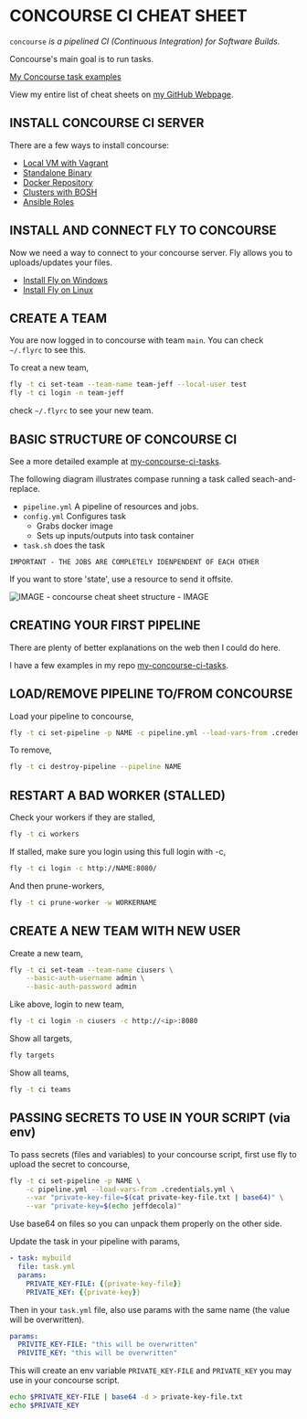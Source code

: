# CONCOURSE CI CHEAT SHEET

`concourse` _is a pipelined CI (Continuous Integration) for
Software Builds._

Concourse's main goal is to run tasks.

[My Concourse task examples](https://jeffdecola.github.io/my-concourse-ci-tasks/)

View my entire list of cheat sheets on
[my GitHub Webpage](https://jeffdecola.github.io/my-cheat-sheets/).

## INSTALL CONCOURSE CI SERVER

There are a few ways to install concourse:

* [Local VM with Vagrant](https://github.com/JeffDeCola/my-cheat-sheets/tree/master/operations-tools/continuous-integration-continuous-deployment/concourse-ci-cheat-sheet/install-concourse-ci-on-virtualbox-using-vagrant)
* [Standalone Binary](https://github.com/JeffDeCola/my-cheat-sheets/blob/master/operations-tools/continuous-integration-continuous-deployment/concourse-ci-cheat-sheet/install-concourse-binary-google-compute-engine.md)
* [Docker Repository](https://github.com/JeffDeCola/my-cheat-sheets/blob/master/operations-tools/continuous-integration-continuous-deployment/concourse-ci-cheat-sheet/install-concourse-using-docker-compose/README.md)
* [Clusters with BOSH](https://github.com/JeffDeCola/my-cheat-sheets/blob/master/operations-tools/continuous-integration-continuous-deployment/concourse-ci-cheat-sheet/install-concourse-using-BOSH.md)
* [Ansible Roles](https://github.com/JeffDeCola/my-cheat-sheets/blob/master/operations-tools/continuous-integration-continuous-deployment/concourse-ci-cheat-sheet/install-concourse-using-ansible-google-compute-engine.md)

## INSTALL AND CONNECT FLY TO CONCOURSE

Now we need a way to connect to your concourse server.
Fly allows you to uploads/updates your files.

* [Install Fly on Windows](https://github.com/JeffDeCola/my-cheat-sheets/blob/master/operations-tools/continuous-integration-continuous-deployment/concourse-ci-cheat-sheet/install-fly-on-windows.md)
* [Install Fly on Linux](https://github.com/JeffDeCola/my-cheat-sheets/blob/master/operations-tools/continuous-integration-continuous-deployment/concourse-ci-cheat-sheet/install-fly-on-linux.md)

## CREATE A TEAM

You are now logged in to concourse with team `main`.
You can check `~/.flyrc` to see this.

To creat a new team,

```bash
fly -t ci set-team --team-name team-jeff --local-user test
fly -t ci login -n team-jeff
```

check `~/.flyrc` to see your new team.

## BASIC STRUCTURE OF CONCOURSE CI

See a more detailed example at
[my-concourse-ci-tasks](https://jeffdecola.github.io/my-concourse-ci-tasks/).

The following diagram illustrates compase running a task called seach-and-replace.

* `pipeline.yml` A pipeline of resources and jobs.
* `config.yml` Configures task
  * Grabs docker image
  * Sets up inputs/outputs into task container
* `task.sh` does the task

`IMPORTANT - THE JOBS ARE COMPLETELY IDENPENDENT OF EACH OTHER`

If you want to store 'state', use a resource to send it offsite.

![IMAGE - concourse cheat sheet structure - IMAGE](../../../docs/pics/Concourse-structure.jpg)

## CREATING YOUR FIRST PIPELINE

There are plenty of better explanations on the web then I could do here.

I have a few examples in my repo
[my-concourse-ci-tasks](https://github.com/JeffDeCola/my-concourse-ci-tasks).

## LOAD/REMOVE PIPELINE TO/FROM CONCOURSE

Load your pipeline to concourse,

```bash
fly -t ci set-pipeline -p NAME -c pipeline.yml --load-vars-from .credentials.yml
```

To remove,

```bash
fly -t ci destroy-pipeline --pipeline NAME
```

## RESTART A BAD WORKER (STALLED)

Check your workers if they are stalled,

```bash
fly -t ci workers
```

If stalled, make sure you login using this full login with -c,

```bash
fly -t ci login -c http://NAME:8080/
```

And then prune-workers,

```bash
fly -t ci prune-worker -w WORKERNAME
```

## CREATE A NEW TEAM WITH NEW USER

Create a new team,

```bash
fly -t ci set-team --team-name ciusers \
    --basic-auth-username admin \
    --basic-auth-password admin
```

Like above, login to new team,

```bash
fly -t ci login -n ciusers -c http://<ip>:8080
```

Show all targets,

```bash
fly targets
```

Show all teams,

```bash
fly -t ci teams
```

## PASSING SECRETS TO USE IN YOUR SCRIPT (via env)

To pass secrets (files and variables) to your concourse script,
first use fly to upload the secret to concourse,

```bash
fly -t ci set-pipeline -p NAME \
    -c pipeline.yml --load-vars-from .credentials.yml \
    --var "private-key-file=$(cat private-key-file.txt | base64)" \
    --var "private-key=$(echo jeffdecola)"
```

Use base64 on files so you can unpack them properly on the other side.

Update the task in your pipeline with params,

```yml
- task: mybuild
  file: task.yml
  params:
    PRIVATE_KEY-FILE: {{private-key-file}}
    PRIVATE_KEY: {{private-key}}
```

Then in your `task.yml` file, also use params with the same name
(the value will be overwritten).

```yml
params:
  PRIVITE_KEY-FILE: "this will be overwritten"
  PRIVITE_KEY: "this will be overwritten"
```

This will create an env variable `PRIVATE_KEY-FILE` and `PRIVATE_KEY` you
may use in your concourse script.

```bash
echo $PRIVATE_KEY-FILE | base64 -d > private-key-file.txt
echo $PRIVATE_KEY
```
